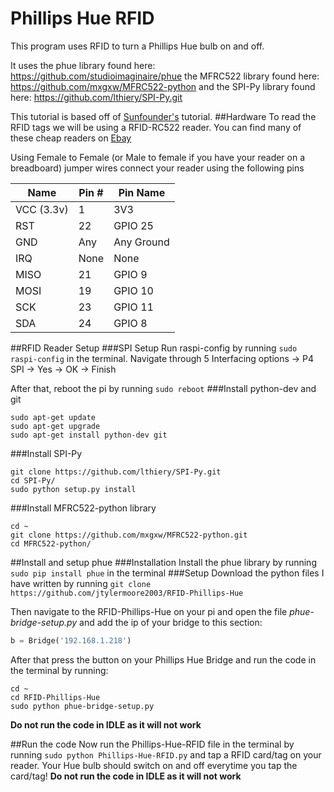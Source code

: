 # Phillips Hue RFID
This program uses RFID to turn a Phillips Hue bulb on and off. 

It uses the phue library found here: https://github.com/studioimaginaire/phue the MFRC522 library found here: https://github.com/mxgxw/MFRC522-python and the SPI-Py library found here: https://github.com/lthiery/SPI-Py.git

This tutorial is based off of [Sunfounder's](https://www.sunfounder.com/wiki/index.php?title=How_to_Use_an_RFID_RC522_on_Raspberry_Pi#Enable_Device_Tree) tutorial.
##Hardware
To read the RFID tags we will be using a RFID-RC522 reader. You can find many of these cheap readers on [Ebay](http://www.ebay.co.uk/sch/i.html?_from=R40&_trksid=p2050601.m570.l1313.TR1.TRC0.A0.H0.Xrfid-rc522.TRS0&_nkw=rfid-rc522&_sacat=0)

Using Female to Female (or Male to female if you have your reader on a breadboard) jumper wires connect your reader using the following pins

|Name      |Pin #|Pin Name  |
|----------|-----|----------|
|VCC (3.3v)|1    |3V3       |
|RST       |22   |GPIO 25   |
|GND       |Any  |Any Ground|
|IRQ       |None |None      |
|MISO      |21   |GPIO 9    |
|MOSI      |19   |GPIO 10   |
|SCK       |23   |GPIO 11   |
|SDA       |24   |GPIO 8    |

##RFID Reader Setup
###SPI Setup
Run raspi-config by running `sudo raspi-config` in the terminal. 
Navigate through 5 Interfacing options -> P4 SPI -> Yes -> OK -> Finish

After that, reboot the pi by running `sudo reboot`
###Install python-dev and git
```
sudo apt-get update
sudo apt-get upgrade
sudo apt-get install python-dev git
```
###Install SPI-Py
```
git clone https://github.com/lthiery/SPI-Py.git
cd SPI-Py/
sudo python setup.py install
```
###Install MFRC522-python library
```
cd ~
git clone https://github.com/mxgxw/MFRC522-python.git
cd MFRC522-python/
```
##Install and setup phue
###Installation
Install the phue library by running `sudo pip install phue` in the terminal
###Setup
Download the python files I have written by running `git clone https://github.com/jtylermoore2003/RFID-Phillips-Hue` 

Then navigate to the RFID-Phillips-Hue on your pi and open the file *phue-bridge-setup.py* and add the ip of your bridge to this section:
 
```python
b = Bridge('192.168.1.218')
```
After that press the button on your Phillips Hue Bridge and run the code in the terminal by running: 
```
cd ~
cd RFID-Phillips-Hue
sudo python phue-bridge-setup.py
```
**Do not run the code in IDLE as it will not work**

##Run the code
Now run the Phillips-Hue-RFID file in the terminal by running `sudo python Phillips-Hue-RFID.py` and tap a RFID card/tag on your reader. Your Hue bulb should switch on and off everytime you tap the card/tag! 
**Do not run the code in IDLE as it will not work**
